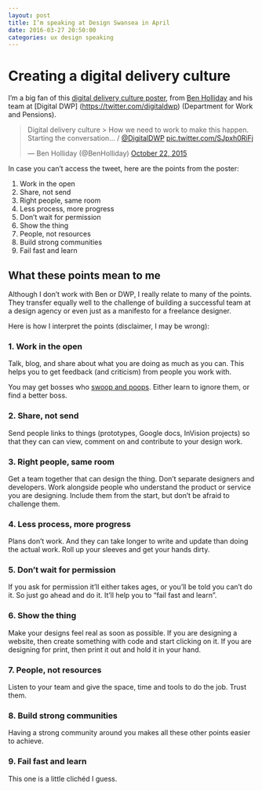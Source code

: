 ```yaml
---
layout: post  
title: I’m speaking at Design Swansea in April  
date: 2016-03-27 20:50:00  
categories: ux design speaking
---
```


# Creating a digital delivery culture

I’m a big fan of this [digital delivery culture poster](https://twitter.com/BenHolliday/status/657085783250227200), from [Ben Holliday](https://twitter.com/BenHolliday) and his team at [Digital DWP] (https://twitter.com/digitaldwp) (Department for Work and Pensions).

<blockquote class="twitter-tweet" data-lang="en"><p lang="en" dir="ltr">Digital delivery culture &gt; How we need to work to make this happen. Starting the conversation… / <a href="https://twitter.com/DigitalDWP">@DigitalDWP</a> <a href="https://t.co/SJpxh0RiFj">pic.twitter.com/SJpxh0RiFj</a></p>&mdash; Ben Holliday (@BenHolliday) <a href="https://twitter.com/BenHolliday/status/657085783250227200">October 22, 2015</a></blockquote>
<script async src="//platform.twitter.com/widgets.js" charset="utf-8"></script>

In case you can’t access the tweet, here are the points from the poster:

1. Work in the open
2. Share, not send
3. Right people, same room
4. Less process, more progress
5. Don’t wait for permission
6. Show the thing
7. People, not resources
8. Build strong communities
9. Fail fast and learn

## What these points mean to me

Although I don’t work with Ben or DWP, I really relate to many of the points. They transfer equally well to the challenge of building a successful team at a design agency or even just as a manifesto for a freelance designer.

Here is how I interpret the points (disclaimer, I may be wrong):

### 1. Work in the open

Talk, blog, and share about what you are doing as much as you can. This helps you to get feedback (and criticism) from people you work with.

You may get bosses who [swoop and poops](http://www.urbandictionary.com/define.php?term=swoop+and+poop). Either learn to ignore them, or find a better boss.

### 2. Share, not send

Send people links to things (prototypes, Google docs, InVision projects) so that they can can view, comment on and contribute to your design work.

### 3. Right people, same room

Get a team together that can design the thing. Don’t separate designers and developers. Work alongside people who understand the product or service you are designing. Include them from the start, but don’t be afraid to challenge them.

### 4. Less process, more progress

Plans don’t work. And they can take longer to write and update than doing the actual work. Roll up your sleeves and get your hands dirty.

### 5. Don’t wait for permission

If you ask for permission it’ll either takes ages, or you’ll be told you can’t do it. So just go ahead and do it. It’ll help you to “fail fast and learn”.

### 6. Show the thing

Make your designs feel real as soon as possible. If you are designing a website, then create something with code and start clicking on it. If you are designing for print, then print it out and hold it in your hand.

### 7. People, not resources

Listen to your team and give the space, time and tools to do the job. Trust them.

### 8. Build strong communities

Having a strong community around you makes all these other points easier to achieve.

### 9. Fail fast and learn

This one is a little clichéd I guess.

